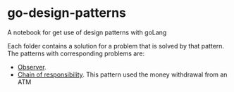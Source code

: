 # go-design-patterns
A notebook for get use of design patterns with goLang

Each folder contains a solution for a problem that is solved by that pattern.
The patterns with corresponding problems are:
 - [Observer](https://github.com/ehsanTC/go-design-patterns/tree/main/observer). 
 - [Chain of responsibility](https://github.com/ehsanTC/go-design-patterns/tree/main/chain_of_responsibility). This pattern used the money withdrawal from an ATM
